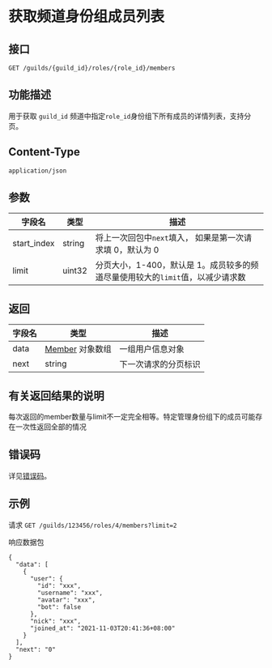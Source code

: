 # 获取频道身份组成员列表

## 接口
`GET /guilds/{guild_id}/roles/{role_id}/members`

## 功能描述
用于获取 `guild_id` 频道中指定`role_id`身份组下所有成员的详情列表，支持分页。

<PrivateDomain/>

## Content-Type
`application/json`

## 参数
|字段名	|类型	|描述|
| ---- | ---- | ----- |
|start_index	|string	|将上一次回包中`next`填入， 如果是第一次请求填 0，默认为 0|
|limit	|uint32	|分页大小，1-400，默认是 1。成员较多的频道尽量使用较大的`limit`值，以减少请求数|

## 返回
|字段名	|类型	|描述|
| ---- | ---- | ----- |
|data	|[Member](model.md#member) 对象数组|	一组用户信息对象|
|next	|string	|下一次请求的分页标识|

## 有关返回结果的说明
每次返回的member数量与limit不一定完全相等。特定管理身份组下的成员可能存在一次性返回全部的情况

## 错误码
详见[错误码](../../../../openapi/error/error.md)。

## 示例

请求
`GET /guilds/123456/roles/4/members?limit=2`

响应数据包
```
{
  "data": [
    {
      "user": {
        "id": "xxx",
        "username": "xxx",
        "avatar": "xxx",
        "bot": false
      },
      "nick": "xxx",
      "joined_at": "2021-11-03T20:41:36+08:00"
    }
  ],
  "next": "0"
}
```
